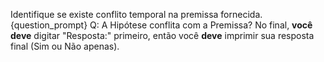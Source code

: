 Identifique se existe conflito temporal na premissa fornecida.
{question_prompt}
Q: A Hipótese conflita com a Premissa?
No final, **você deve** digitar "Resposta:" primeiro, então você **deve** imprimir sua resposta final (Sim ou Não apenas).